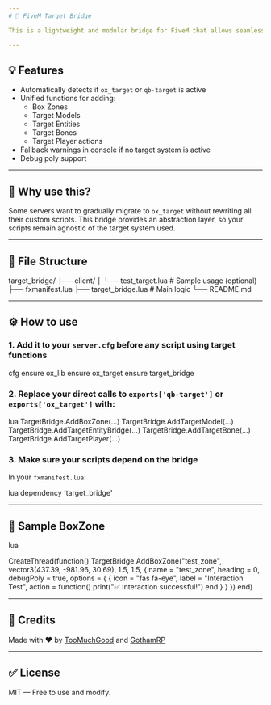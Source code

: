 ```yaml
---
# 🔗 FiveM Target Bridge

This is a lightweight and modular bridge for FiveM that allows seamless switching between `ox_target` and `qb-target`.

---
```


## 💡 Features

- Automatically detects if `ox_target` or `qb-target` is active
- Unified functions for adding:
  - Box Zones
  - Target Models
  - Target Entities
  - Target Bones
  - Target Player actions
- Fallback warnings in console if no target system is active
- Debug poly support

---

## 🧠 Why use this?

Some servers want to gradually migrate to `ox_target` without rewriting all their custom scripts. This bridge provides an abstraction layer, so your scripts remain agnostic of the target system used.

---

## 📁 File Structure

target\_bridge/
├── client/
│   └── test\_target.lua          # Sample usage (optional)
├── fxmanifest.lua
├── target\_bridge.lua            # Main logic
└── README.md

---

## ⚙️ How to use

### 1. Add it to your `server.cfg` **before** any script using target functions

cfg
ensure ox_lib
ensure ox_target
ensure target_bridge

### 2. Replace your direct calls to `exports['qb-target']` or `exports['ox_target']` with:

lua
TargetBridge.AddBoxZone(...)
TargetBridge.AddTargetModel(...)
TargetBridge.AddTargetEntityBridge(...)
TargetBridge.AddTargetBone(...)
TargetBridge.AddTargetPlayer(...)

### 3. Make sure your scripts depend on the bridge

In your `fxmanifest.lua`:

lua
dependency 'target_bridge'

---

## 🧪 Sample BoxZone

lua

CreateThread(function()
    TargetBridge.AddBoxZone("test_zone", vector3(437.39, -981.96, 30.69), 1.5, 1.5, {
        name = "test_zone",
        heading = 0,
        debugPoly = true,
        options = {
            {
                icon = "fas fa-eye",
                label = "Interaction Test",
                action = function()
                    print("✅ Interaction successful!")
                end
            }
        }
    })
end)

---

## 🙌 Credits

Made with ❤️ by [TooMuchGood](https://github.com/TooMuchGood) and [GothamRP](https://github.com/gothamrp24)

---

## ✅ License

MIT — Free to use and modify.

